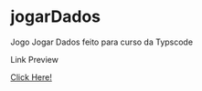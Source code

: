 # jogarDados
Jogo Jogar Dados feito para curso da Typscode 

Link Preview

<a href="https://luanalmeida18-jogardados.netlify.app/">Click Here!</a>
